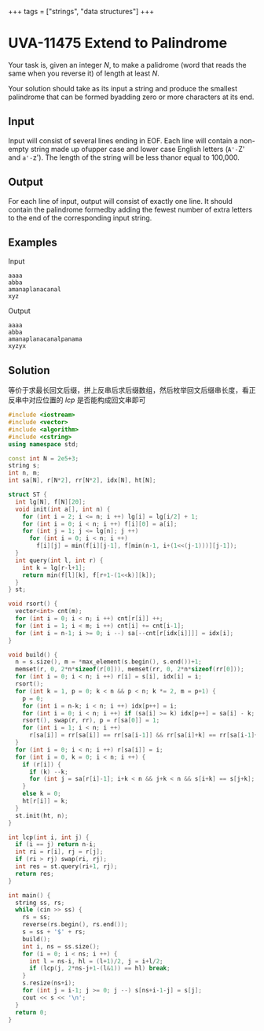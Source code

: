 +++
tags = ["strings", "data structures"]
+++

# UVA-11475 Extend to Palindrome

Your task is, given an integer $N$, to make a palidrome (word that reads the same when you reverse it) of length at least $N$.

Your solution should take as its input a string and produce the smallest palindrome that can be formed byadding zero or more characters at its end.

## Input

Input will consist of several lines ending in EOF. Each line will contain a non-empty string made up ofupper case and lower case English letters (`A'-`Z' and `a'-`z'). The length of the string will be less thanor equal to 100,000.

## Output

For each line of input, output will consist of exactly one line. It should contain the palindrome formedby adding the fewest number of extra letters to the end of the corresponding input string.

## Examples

Input

```
aaaa
abba
amanaplanacanal
xyz
```

Output

```
aaaa
abba
amanaplanacanalpanama
xyzyx
```

## Solution

等价于求最长回文后缀，拼上反串后求后缀数组，然后枚举回文后缀串长度，看正反串中对应位置的 $lcp$ 是否能构成回文串即可


```cpp
#include <iostream>
#include <vector>
#include <algorithm>
#include <cstring>
using namespace std;

const int N = 2e5+3;
string s;
int n, m;
int sa[N], r[N*2], rr[N*2], idx[N], ht[N];

struct ST {
  int lg[N], f[N][20];
  void init(int a[], int n) {
    for (int i = 2; i <= n; i ++) lg[i] = lg[i/2] + 1;
    for (int i = 0; i < n; i ++) f[i][0] = a[i];
    for (int j = 1; j <= lg[n]; j ++)
      for (int i = 0; i < n; i ++)
        f[i][j] = min(f[i][j-1], f[min(n-1, i+(1<<(j-1)))][j-1]);
  }
  int query(int l, int r) {
    int k = lg[r-l+1];
    return min(f[l][k], f[r+1-(1<<k)][k]);
  }
} st;

void rsort() {
  vector<int> cnt(m);
  for (int i = 0; i < n; i ++) cnt[r[i]] ++;
  for (int i = 1; i < m; i ++) cnt[i] += cnt[i-1];
  for (int i = n-1; i >= 0; i --) sa[--cnt[r[idx[i]]]] = idx[i];
}

void build() {
  n = s.size(), m = *max_element(s.begin(), s.end())+1;
  memset(r, 0, 2*n*sizeof(r[0])), memset(rr, 0, 2*n*sizeof(rr[0]));
  for (int i = 0; i < n; i ++) r[i] = s[i], idx[i] = i;
  rsort();
  for (int k = 1, p = 0; k < n && p < n; k *= 2, m = p+1) {
    p = 0;
    for (int i = n-k; i < n; i ++) idx[p++] = i;
    for (int i = 0; i < n; i ++) if (sa[i] >= k) idx[p++] = sa[i] - k;
    rsort(), swap(r, rr), p = r[sa[0]] = 1;
    for (int i = 1; i < n; i ++)
      r[sa[i]] = rr[sa[i]] == rr[sa[i-1]] && rr[sa[i]+k] == rr[sa[i-1]+k] ? p: ++p;
  }
  for (int i = 0; i < n; i ++) r[sa[i]] = i;
  for (int i = 0, k = 0; i < n; i ++) {
    if (r[i]) {
      if (k) --k;
      for (int j = sa[r[i]-1]; i+k < n && j+k < n && s[i+k] == s[j+k]; k ++) ;
    }
    else k = 0;
    ht[r[i]] = k;
  }
  st.init(ht, n);
}

int lcp(int i, int j) {
  if (i == j) return n-i;
  int ri = r[i], rj = r[j];
  if (ri > rj) swap(ri, rj);
  int res = st.query(ri+1, rj);
  return res;
}

int main() {
  string ss, rs;
  while (cin >> ss) {
    rs = ss;
    reverse(rs.begin(), rs.end());
    s = ss + '$' + rs;
    build();
    int i, ns = ss.size();
    for (i = 0; i < ns; i ++) {
      int l = ns-i, hl = (l+1)/2, j = i+l/2;
      if (lcp(j, 2*ns-j+1-(l&1)) == hl) break;
    }
    s.resize(ns+i);
    for (int j = i-1; j >= 0; j --) s[ns+i-1-j] = s[j];
    cout << s << '\n';
  }
  return 0;
}
```
